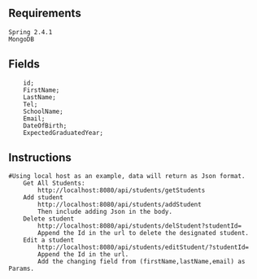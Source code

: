 ## Requirements
    Spring 2.4.1
    MongoDB
## Fields
        id;
        FirstName;
        LastName;
        Tel;
        SchoolName;
        Email;
        DateOfBirth;
        ExpectedGraduatedYear;
## Instructions
    #Using local host as an example, data will return as Json format.
        Get All Students:
            http://localhost:8080/api/students/getStudents
        Add student
            http://localhost:8080/api/students/addStudent
            Then include adding Json in the body.
        Delete student
            http://localhost:8080/api/students/delStudent?studentId=
            Append the Id in the url to delete the designated student.
        Edit a student
            http://localhost:8080/api/students/editStudent/?studentId=
            Append the Id in the url.
            Add the changing field from (firstName,lastName,email) as Params.